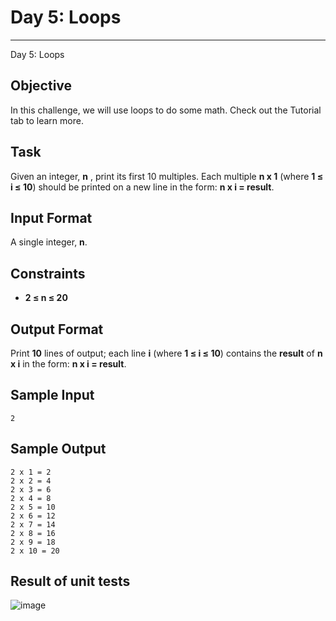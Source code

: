 # Day 5: Loops
------------------------------------
Day 5: Loops

## Objective

In this challenge, we will use loops to do some math. Check out the Tutorial tab to learn more.

## Task

Given an integer, __n__ , print its first 10 multiples. Each multiple __n x 1__ (where __1 ≤ i ≤ 10__) should be printed on a new line in the form: __n x i = result__.

## Input Format

A single integer, __n__.

## Constraints

- __2 ≤ n ≤ 20__

## Output Format

Print __10__ lines of output; each line __i__ (where __1 ≤ i ≤ 10__) contains the __result__ of __n x i__ in the form:
__n x i = result__.

## Sample Input

```
2
```

## Sample Output

```
2 x 1 = 2
2 x 2 = 4
2 x 3 = 6
2 x 4 = 8
2 x 5 = 10
2 x 6 = 12
2 x 7 = 14
2 x 8 = 16
2 x 9 = 18
2 x 10 = 20
```

## Result of unit tests

![image](https://user-images.githubusercontent.com/16018047/117557947-ee7c6700-b04e-11eb-9517-ee0a20d8f8cb.png)

